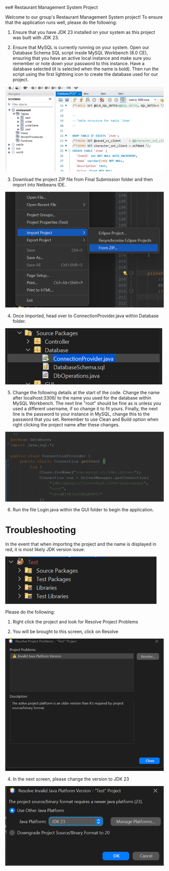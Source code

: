 ee# Restaurant Management System Project

Welcome to our group's Restaurant Management System project! To ensure that the application runs well, please do the following:

1. Ensure that you have JDK 23 installed on your system as this project was built with JDK 23.

2. Ensure that MySQL is currently running on your system. Open our Database Schema SQL script inside MySQL Workbench (8.0 CE), ensuring that you have an active local instance and make sure you remember or note down your password to this instance. Have a database selected (it is selected when the name is bold). Then run the script using the first lightning icon to create the database used for our project.

![Alt](Images%20for%20README/schema.png)

3. Download the project ZIP file from Final Submission folder and then import into Netbeans IDE.

![ALt](Images%20for%20README/import.png)

4. Once imported, head over to ConnectionProvider.java within Database folder.

![Alt](Images%20for%20README/connection.png)

5. Change the following details at the start of the code. Change the name after localhost:3306/ to the name you used for the database within MySQL Workbench. The next line "root" should be fine as is unless you used a different username, if so change it to fit yours. Finally, the next line is the password to your instance in MySQL, change this to the password that you set. Remember to use Clean and Build option when right clicking the project name after these changes. 

![Alt](Images%20for%20README/infochange.png)

6. Run the file Login.java within the GUI folder to begin the application.

# Troubleshooting

In the event that when importing the project and the name is displayed in red, it is most likely JDK version issue:

![Alt](Images%20for%20README/red.png)

Please do the following:

1. Right click the project and look for Resolve Project Problems

2. You will be brought to this screen, click on Resolve

![Alt](Images%20for%20README/resolve.png)

4. In the next screen, please change the version to JDK 23

![Alt](Images%20for%20README/jdk23.png)




